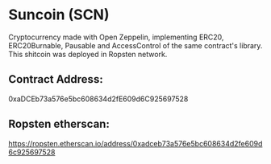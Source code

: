 # Suncoin (SCN)
Cryptocurrency made with Open Zeppelin, implementing ERC20, ERC20Burnable, Pausable and AccessControl of the same contract's library. This shitcoin was deployed in Ropsten network.

## Contract Address:
0xaDCEb73a576e5bc608634d2fE609d6C925697528

## Ropsten etherscan:
https://ropsten.etherscan.io/address/0xadceb73a576e5bc608634d2fe609d6c925697528